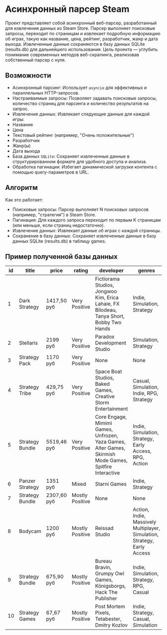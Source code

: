 # Асинхронный парсер Steam

Проект представляет собой асинхронный веб-парсер, разработанный для извлечения данных из Steam Store.
Парсер выполняет поисковые запросы, переходит по страницам и извлекает подробную информацию об играх,
такую как название, цена, рейтинг, разработчик, жанр и дата выхода. Извлеченные данные сохраняются в
базу данных SQLite (results.db) для дальнейшего использования. Цель проекта — углубить понимание современных методов веб-скрапинга, реализовав собственный парсер с нуля.

## Возможности

- Асинхронный парсинг: Использует `asyncio` для эффективных и параллельных HTTP-запросов.
- Настраиваемые запросы: Позволяет задавать поисковые запросы, количество страниц для парсинга и количество результатов на запрос.
- Извлечение данных: Извлекает следующие данные для каждой игры:
- Название
- Цена
- Текстовый рейтинг (например, "Очень положительные")
- Разработчик
- Жанр(ы)
- Дата выхода
- База данных `SQLite`: Сохраняет извлеченные данные в структурированном формате для удобного доступа и анализа.
- Обработка пагинации: Избегает динамической загрузки контента с помощью query-параметров в URL.


## Алгоритм

Как это работает:
- Поисковые запросы: Парсер выполняет N поисковых запросов (например, "стратегия") в Steam Store.
- Пагинация: Для каждого запроса переходит по первым K страницам (или меньше, если страниц недостаточно).
- Извлечение данных: Извлекает данные об играх с каждой страницы.
- Сохранение в базу данных: Сохраняет извлеченные данные в базу данных SQLite (results.db) в таблицу games.

## Пример полученной базы данных
| id | title | price | rating | developer | genres | release_date |
| --- | --- | --- | --- | --- | --- | --- |
| 1 | Dark Strategy | 1417,50 руб | Very Positive | Fictiorama Studios, Jongwoo Kim, Erica Lahaie, FX Bilodeau, Tanya Short, Bobby Two Hands | Indie, Simulation, Strategy | None |
| 2 | Stellaris | 2199 руб | Very Positive | Paradox Development Studio | Simulation, Strategy | 09.05.2016 |
| 3 | Strategy Pack | 1170 руб | Very Positive | None | None | None |
| 4 | Strategy Tribe | 429,75 руб | Very Positive | Space Boat Studios, Baked Games, Creative Storm Entertainment | Casual, Simulation, Indie, RPG, Strategy | None |
| 5 | Strategy Bundle | 5519,46 руб | Very Positive | Core Engage, Mimimi Games, Unfrozen, Yaza Games, Alter Games, Skirmish Mode Games, Spitfire Interactive | Indie, Simulation, Strategy, Early Access, RPG, Action | None |
| 6 | Panzer Strategy | 1351 руб | Mixed | Starni Games | Indie, Strategy | 31.08.2018 |
| 7 | Strategy Bundle | 2307,60 руб | Mostly Positive | None | None | None |
| 8 | Bodycam | 1200 руб | Mostly Positive | Reissad Studio | Action, Indie, Massively Multiplayer, Simulation, Strategy, Early Access | 07.06.2024 |
| 9 | Strategy Bundle | 675,90 руб | Mostly Positive | Bureau Bravin, Grumpy Owl Games, Königsborgs, Hack The Publisher | Indie, Simulation, Strategy, RPG, Casual | None |
| 10 | Strategy Games | 67,67 руб | Mostly Positive | Post Mortem Pixels, Tetabester, Dmitry Kozlov | Indie, Strategy, Casual, Simulation | None |
